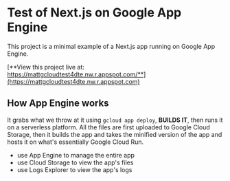 # Test of Next.js on Google App Engine
This project is a minimal example of a Next.js app running on Google App Engine.

[**View this project live at: https://mattgcloudtest4dte.nw.r.appspot.com/**](https://mattgcloudtest4dte.nw.r.appspot.com)

## How App Engine works
It grabs what we throw at it using `gcloud app deploy`, **BUILDS IT**, then runs it on a serverless platform. All the files are first uploaded to Google Cloud Storage, then it builds the app and takes the minified version of the app and hosts it on what's essentially Google Cloud Run.
 - use App Engine to manage the entire app
 - use Cloud Storage to view the app's files
 - use Logs Explorer to view the app's logs